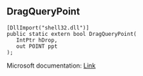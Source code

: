 ## DragQueryPoint

```
[DllImport("shell32.dll")]
public static extern bool DragQueryPoint(
   IntPtr hDrop,
   out POINT ppt
);
```

Microsoft documentation: [Link](https://docs.microsoft.com/en-us/windows/win32/api/shellapi/nf-shellapi-dragquerypoint)
